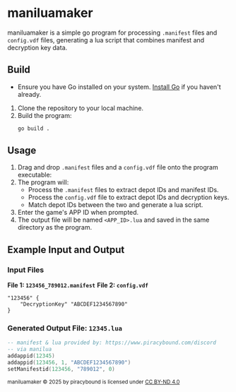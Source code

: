 # maniluamaker

maniluamaker is a simple go program for processing `.manifest` files and `config.vdf` files, generating a lua script that combines manifest and decryption key data.

## Build

- Ensure you have Go installed on your system. [Install Go](https://golang.org/doc/install) if you haven't already.

1. Clone the repository to your local machine.
2. Build the program:
   ```bash
   go build .
   ```

## Usage

1. Drag and drop `.manifest` files and a `config.vdf` file onto the program executable:
2. The program will:
   - Process the `.manifest` files to extract depot IDs and manifest IDs.
   - Process the `config.vdf` file to extract depot IDs and decryption keys.
   - Match depot IDs between the two and generate a lua script.
3. Enter the game's APP ID when prompted.
4. The output file will be named `<APP_ID>.lua` and saved in the same directory as the program.

## Example Input and Output

### Input Files

**File 1: `123456_789012.manifest`**
**File 2: `config.vdf`**

```plaintext
"123456" {
    "DecryptionKey" "ABCDEF1234567890"
}
```

### Generated Output File: `12345.lua`

```lua
-- manifest & lua provided by: https://www.piracybound.com/discord
-- via manilua
addappid(12345)
addappid(123456, 1, "ABCDEF1234567890")
setManifestid(123456, "789012", 0)
```

<sub>maniluamaker © 2025 by piracybound is licensed under <a href="https://github.com/piracybound/maniluamaker/blob/main/LICENSE">CC BY-ND 4.0</a></sub>
